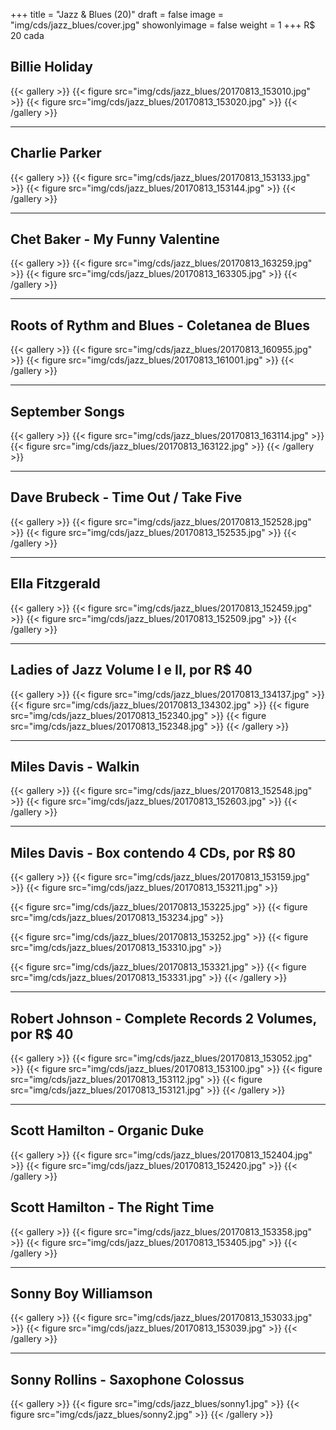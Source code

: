 +++
title = "Jazz & Blues (20)"
draft = false
image = "img/cds/jazz_blues/cover.jpg"
showonlyimage = false
weight = 1
+++
<span class="price">R$ 20</span> cada
<!--more-->

## Billie Holiday

{{< gallery >}}
{{< figure src="img/cds/jazz_blues/20170813_153010.jpg" >}}
{{< figure src="img/cds/jazz_blues/20170813_153020.jpg" >}}
{{< /gallery >}}

---

## Charlie Parker

{{< gallery >}}
{{< figure src="img/cds/jazz_blues/20170813_153133.jpg" >}}
{{< figure src="img/cds/jazz_blues/20170813_153144.jpg" >}}
{{< /gallery >}}

---

## Chet Baker - My Funny Valentine

{{< gallery >}}
{{< figure src="img/cds/jazz_blues/20170813_163259.jpg" >}}
{{< figure src="img/cds/jazz_blues/20170813_163305.jpg" >}}
{{< /gallery >}}

---

## Roots of Rythm and Blues - Coletanea de Blues

{{< gallery >}}
{{< figure src="img/cds/jazz_blues/20170813_160955.jpg" >}}
{{< figure src="img/cds/jazz_blues/20170813_161001.jpg" >}}
{{< /gallery >}}

---

## September Songs
{{< gallery >}}
{{< figure src="img/cds/jazz_blues/20170813_163114.jpg" >}}
{{< figure src="img/cds/jazz_blues/20170813_163122.jpg" >}}
{{< /gallery >}}

---

## Dave Brubeck - Time Out / Take Five
{{< gallery >}}
{{< figure src="img/cds/jazz_blues/20170813_152528.jpg" >}}
{{< figure src="img/cds/jazz_blues/20170813_152535.jpg" >}}
{{< /gallery >}}

---

## Ella Fitzgerald

{{< gallery >}}
{{< figure src="img/cds/jazz_blues/20170813_152459.jpg" >}}
{{< figure src="img/cds/jazz_blues/20170813_152509.jpg" >}}
{{< /gallery >}}

---

## Ladies of Jazz Volume I e II, por R$ 40

{{< gallery >}}
{{< figure src="img/cds/jazz_blues/20170813_134137.jpg" >}}
{{< figure src="img/cds/jazz_blues/20170813_134302.jpg" >}}
{{< figure src="img/cds/jazz_blues/20170813_152340.jpg" >}}
{{< figure src="img/cds/jazz_blues/20170813_152348.jpg" >}}
{{< /gallery >}}

---

## Miles Davis - Walkin

{{< gallery >}}
{{< figure src="img/cds/jazz_blues/20170813_152548.jpg" >}}
{{< figure src="img/cds/jazz_blues/20170813_152603.jpg" >}}
{{< /gallery >}}

---

## Miles Davis - Box contendo 4 CDs, por R$ 80

{{< gallery >}}
{{< figure src="img/cds/jazz_blues/20170813_153159.jpg" >}}
{{< figure src="img/cds/jazz_blues/20170813_153211.jpg" >}}

{{< figure src="img/cds/jazz_blues/20170813_153225.jpg" >}}
{{< figure src="img/cds/jazz_blues/20170813_153234.jpg" >}}

{{< figure src="img/cds/jazz_blues/20170813_153252.jpg" >}}
{{< figure src="img/cds/jazz_blues/20170813_153310.jpg" >}}

{{< figure src="img/cds/jazz_blues/20170813_153321.jpg" >}}
{{< figure src="img/cds/jazz_blues/20170813_153331.jpg" >}}
{{< /gallery >}}

---

## Robert Johnson - Complete Records 2 Volumes, por R$ 40

{{< gallery >}}
{{< figure src="img/cds/jazz_blues/20170813_153052.jpg" >}}
{{< figure src="img/cds/jazz_blues/20170813_153100.jpg" >}}
{{< figure src="img/cds/jazz_blues/20170813_153112.jpg" >}}
{{< figure src="img/cds/jazz_blues/20170813_153121.jpg" >}}
{{< /gallery >}}

---

## Scott Hamilton - Organic Duke

{{< gallery >}}
{{< figure src="img/cds/jazz_blues/20170813_152404.jpg" >}}
{{< figure src="img/cds/jazz_blues/20170813_152420.jpg" >}}
{{< /gallery >}}

## Scott Hamilton - The Right Time

{{< gallery >}}
{{< figure src="img/cds/jazz_blues/20170813_153358.jpg" >}}
{{< figure src="img/cds/jazz_blues/20170813_153405.jpg" >}}
{{< /gallery >}}

---

## Sonny Boy Williamson

{{< gallery >}}
{{< figure src="img/cds/jazz_blues/20170813_153033.jpg" >}}
{{< figure src="img/cds/jazz_blues/20170813_153039.jpg" >}}
{{< /gallery >}}

---

## Sonny Rollins - Saxophone Colossus

{{< gallery >}}
{{< figure src="img/cds/jazz_blues/sonny1.jpg" >}}
{{< figure src="img/cds/jazz_blues/sonny2.jpg" >}}
{{< /gallery >}}